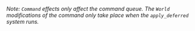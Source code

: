  
 *Note: `Command` effects only affect the command queue.
 The `World` modifications of the command only take place when the `apply_deferred` system runs.*

